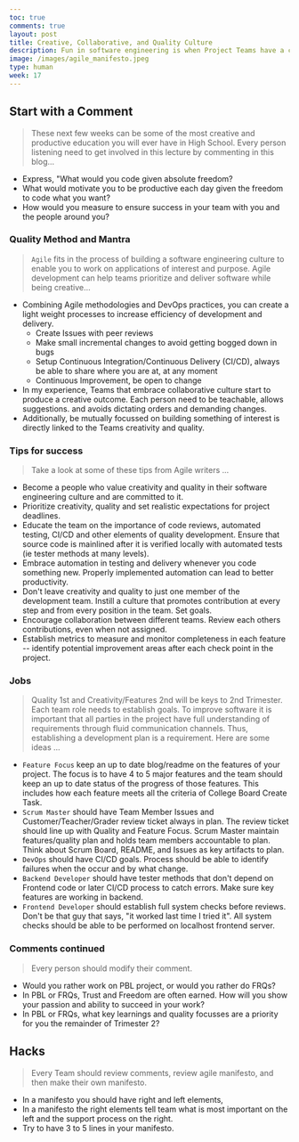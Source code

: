 ```yaml
---
toc: true
comments: true
layout: post
title: Creative, Collaborative, and Quality Culture
description: Fun in software engineering is when Project Teams have a collaborative culture.  My favorite project inside a company have been when the division is not accountable for Profit and Loss P&L.  Education can create a lot of those elements, you learn freely, only accountability is graded.
image: /images/agile_manifesto.jpeg
type: human
week: 17
---
```


## Start with a Comment
> These next few weeks can be some of the most creative and productive education you will ever have in High School.  Every person listening need to get involved in this lecture by commenting in this blog...
- Express, "What would you code given absolute freedom?
- What would motivate you to be productive each day given the freedom to code what you want?
- How would you measure to ensure success in your team with you and the people around you?


### Quality Method and Mantra
> `Agile` fits in the process of building a software engineering culture to enable you to work on applications of interest and purpose. Agile development can help teams prioritize and deliver software while being creative...
- Combining Agile methodologies and DevOps practices, you can create a light weight processes to increase efficiency of development and delivery.
    - Create Issues with peer reviews 
    - Make small incremental changes to avoid getting bogged down in bugs
    - Setup Continuous Integration/Continuous Delivery (CI/CD), always be able to share where you are at, at any moment 
    - Continuous Improvement, be open to change
- In my experience, Teams that embrace collaborative culture start to produce a creative outcome.  Each person need to be teachable, allows suggestions. and avoids dictating orders and demanding changes. 
- Additionally, be mutually focussed on building something of interest is directly linked to the Teams creativity and quality. 


### Tips for success
> Take a look at some of these tips from Agile writers ...
- Become a people who value creativity and quality in their software engineering culture and are committed to it.
- Prioritize creativity, quality and set realistic expectations for project deadlines.
- Educate the team on the importance of code reviews, automated testing, CI/CD and other elements of quality development. Ensure that source code is mainlined after it is verified locally with automated tests (ie tester methods at many levels).
- Embrace automation in testing and delivery whenever you code something new. Properly implemented automation can lead to better productivity.
- Don't leave creativity and quality to just one member of the development team. Instill a culture that promotes contribution at every step and from every position in the team.  Set goals.
- Encourage collaboration between different teams.  Review each others contributions, even when not assigned.
- Establish metrics to measure and monitor completeness in each feature -- identify potential improvement areas after each check point in the project.


### Jobs
> Quality 1st and Creativity/Features 2nd will be keys to 2nd Trimester.  Each team role needs to establish goals.  To improve software it is important that all parties in the project have full understanding of requirements through fluid communication channels.  Thus, establishing a development plan is a requirement.  Here are some ideas ...
- `Feature Focus` keep an up to date blog/readme on the features of your project.  The focus is to have 4 to 5 major features and the team should keep an up to date status of the progress of those features.  This includes how each feature meets all the criteria of College Board Create Task.  
- `Scrum Master` should have Team Member Issues and Customer/Teacher/Grader review ticket always in plan.  The review ticket should line up with Quality and Feature Focus.  Scrum Master maintain features/quality plan and holds team members accountable to plan.  Think about Scrum Board, README, and Issues as key artifacts to plan.
- `DevOps` should have CI/CD goals.  Process should be able to identify failures when the occur and by what change.
- `Backend Developer` should have tester methods that don't depend on Frontend code or later CI/CD process to catch errors.  Make sure key features are working in backend.
- `Frontend Developer` should establish full system checks before reviews.  Don't be that guy that says, "it worked last time I tried it".  All system checks should be able to be performed on localhost frontend server.

### Comments continued
> Every person should modify their comment.
- Would you rather work on PBL project, or would you rather do FRQs?
- In PBL or FRQs, Trust and Freedom are often earned. How will you show your passion and ability to succeed in your work?
- In PBL or FRQs, what key learnings and quality focusses are a priority for you the remainder of Trimester 2?

## Hacks
> Every Team should review comments, review agile manifesto, and then make their own manifesto.  
- In a manifesto you should have right and left elements, 
- In a manifesto the right elements tell team what is most important on the left and the support process on the right.
- Try to have 3 to 5 lines in your manifesto.
